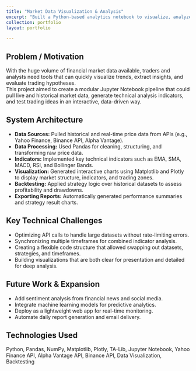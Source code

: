 ```yaml
---
title: "Market Data Visualization & Analysis"
excerpt: "Built a Python-based analytics notebook to visualize, analyze, and model financial market trends."
collection: portfolio
layout: portfolio

---
```


## Problem / Motivation

With the huge volume of financial market data available, traders and analysts need tools that can quickly visualize trends, extract insights, and evaluate trading hypotheses.  
This project aimed to create a modular Jupyter Notebook pipeline that could pull live and historical market data, generate technical analysis indicators, and test trading ideas in an interactive, data-driven way.

## System Architecture

- **Data Sources:** Pulled historical and real-time price data from APIs (e.g., Yahoo Finance, Binance API, Alpha Vantage).
- **Data Processing:** Used Pandas for cleaning, structuring, and transforming raw price data.
- **Indicators:** Implemented key technical indicators such as EMA, SMA, MACD, RSI, and Bollinger Bands.
- **Visualization:** Generated interactive charts using Matplotlib and Plotly to display market structure, indicators, and trading zones.
- **Backtesting:** Applied strategy logic over historical datasets to assess profitability and drawdowns.
- **Exporting Reports:** Automatically generated performance summaries and strategy result charts.

## Key Technical Challenges

- Optimizing API calls to handle large datasets without rate-limiting errors.
- Synchronizing multiple timeframes for combined indicator analysis.
- Creating a flexible code structure that allowed swapping out datasets, strategies, and timeframes.
- Building visualizations that are both clear for presentation and detailed for deep analysis.

## Future Work & Expansion

- Add sentiment analysis from financial news and social media.
- Integrate machine learning models for predictive analytics.
- Deploy as a lightweight web app for real-time monitoring.
- Automate daily report generation and email delivery.

## Technologies Used

Python, Pandas, NumPy, Matplotlib, Plotly, TA-Lib, Jupyter Notebook, Yahoo Finance API, Alpha Vantage API, Binance API, Data Visualization, Backtesting

